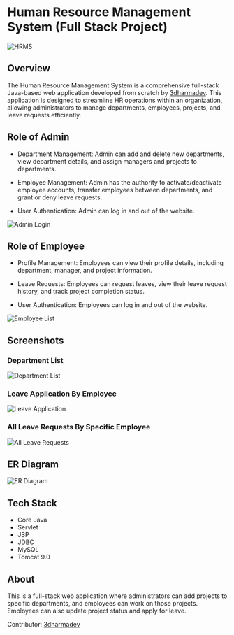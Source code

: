 # Human Resource Management System (Full Stack Project)

![HRMS](https://user-images.githubusercontent.com/69399810/215176739-ebe7942e-b949-45bb-9af5-5474ea1cf503.png)

## Overview

The Human Resource Management System is a comprehensive full-stack Java-based web application developed from scratch by [3dharmadev](https://github.com/3dharmadev). This application is designed to streamline HR operations within an organization, allowing administrators to manage departments, employees, projects, and leave requests efficiently.

## Role of Admin

- Department Management: Admin can add and delete new departments, view department details, and assign managers and projects to departments.

- Employee Management: Admin has the authority to activate/deactivate employee accounts, transfer employees between departments, and grant or deny leave requests.

- User Authentication: Admin can log in and out of the website.

![Admin Login](https://user-images.githubusercontent.com/69399810/215173006-87684555-ae58-4b34-89a2-0171d7218eca.png)

## Role of Employee

- Profile Management: Employees can view their profile details, including department, manager, and project information.

- Leave Requests: Employees can request leaves, view their leave request history, and track project completion status.

- User Authentication: Employees can log in and out of the website.

![Employee List](https://user-images.githubusercontent.com/69399810/215175168-6b081382-ea20-4b10-a24a-53fbf7654139.png)

## Screenshots

### Department List

![Department List](https://user-images.githubusercontent.com/69399810/215175874-528eb8a8-3fd0-47ef-8d31-bf9371690ae4.png)

### Leave Application By Employee

![Leave Application](https://user-images.githubusercontent.com/69399810/215177269-765c43c2-8089-4336-8b4c-c7dc98697412.png)

### All Leave Requests By Specific Employee

![All Leave Requests](https://user-images.githubusercontent.com/69399810/215178878-7a7a12a7-14e3-496f-9830-3b169ca1626f.png)

## ER Diagram

![ER Diagram](https://user-images.githubusercontent.com/69399810/215180147-6002f7cb-be5f-4deb-a12c-edac583b702c.png)

## Tech Stack

- Core Java
- Servlet
- JSP
- JDBC
- MySQL
- Tomcat 9.0

## About

This is a full-stack web application where administrators can add projects to specific departments, and employees can work on those projects. Employees can also update project status and apply for leave.

Contributor: [3dharmadev](https://github.com/3dharmadev)

